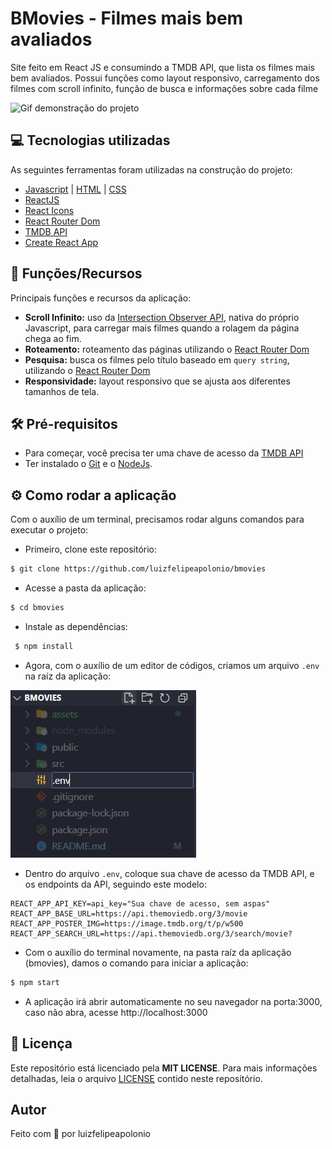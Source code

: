 # BMovies - Filmes mais bem avaliados

Site feito em React JS e consumindo a TMDB API, que lista os filmes mais bem avaliados. Possui funções como layout responsivo, carregamento dos filmes com scroll infinito, função de busca e informações sobre cada filme

<img src="./assets/BMoviesGIF.gif" width="800px" alt="Gif demonstração do projeto" />

## 💻 Tecnologias utilizadas
As seguintes ferramentas foram utilizadas na construção do projeto:
- [Javascript](https://developer.mozilla.org/en-US/docs/Web/JavaScript) | [HTML](https://developer.mozilla.org/en-US/docs/Web/HTML) | [CSS](https://developer.mozilla.org/en-US/docs/Web/CSS)
- [ReactJS](https://reactjs.org/)
- [React Icons](https://react-icons.github.io/react-icons/)
- [React Router Dom](https://reactrouter.com/en/main)
- [TMDB API](https://www.themoviedb.org/documentation/api?language=pt-BR)
- [Create React App](https://github.com/facebook/create-react-app)

## 🚀 Funções/Recursos
Principais funções e recursos da aplicação:
- **Scroll Infinito:** uso da [Intersection Observer API](https://developer.mozilla.org/en-US/docs/Web/API/Intersection_Observer_API), nativa do próprio Javascript, para carregar mais filmes quando a rolagem da página chega ao fim.
- **Roteamento:** roteamento das páginas utilizando o [React Router Dom](https://reactrouter.com/en/main)
- **Pesquisa:** busca os filmes pelo título baseado em `query string`, utilizando o [React Router Dom](https://reactrouter.com/en/main)
- **Responsividade:** layout responsivo que se ajusta aos diferentes tamanhos de tela.

## 🛠 Pré-requisitos
* Para começar, você precisa ter uma chave de acesso da [TMDB API](https://developers.themoviedb.org/3/getting-started/introduction)
* Ter instalado o [Git](https://git-scm.com/) e o [NodeJs](https://nodejs.org/en/).

## ⚙ Como rodar a aplicação
Com o auxílio de um terminal, precisamos rodar alguns comandos para executar o projeto:
* Primeiro, clone este repositório:
```bash
$ git clone https://github.com/luizfelipeapolonio/bmovies
```
* Acesse a pasta da aplicação:
```bash
$ cd bmovies
```
* Instale as dependências:
```bash
 $ npm install
```
* Agora, com o auxílio de um editor de códigos, criamos um arquivo `.env` na raíz da aplicação:
<img src="./assets/env_file.png" alt="Criação do arquivo .env" />

* Dentro do arquivo `.env`, coloque sua chave de acesso da TMDB API, e os endpoints da API, seguindo este modelo:
```
REACT_APP_API_KEY=api_key="Sua chave de acesso, sem aspas"
REACT_APP_BASE_URL=https://api.themoviedb.org/3/movie
REACT_APP_POSTER_IMG=https://image.tmdb.org/t/p/w500
REACT_APP_SEARCH_URL=https://api.themoviedb.org/3/search/movie?
```

* Com o auxílio do terminal novamente, na pasta raíz da aplicação (bmovies), damos o comando para iniciar a aplicação:
```bash
$ npm start
```
* A aplicação irá abrir automaticamente no seu navegador na porta:3000, caso não abra, acesse http://localhost:3000

## 📝 Licença
Este repositório está licenciado pela **MIT LICENSE**. Para mais informações detalhadas, leia o arquivo [LICENSE](./LICENSE) contido neste repositório.

## Autor
Feito com 💜 por luizfelipeapolonio
